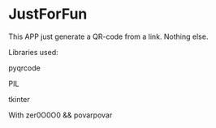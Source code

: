# JustForFun
This APP just generate a QR-code from a link. Nothing else.

Libraries used:

pyqrcode

PIL

tkinter

With zer0O0O0 && povarpovar
